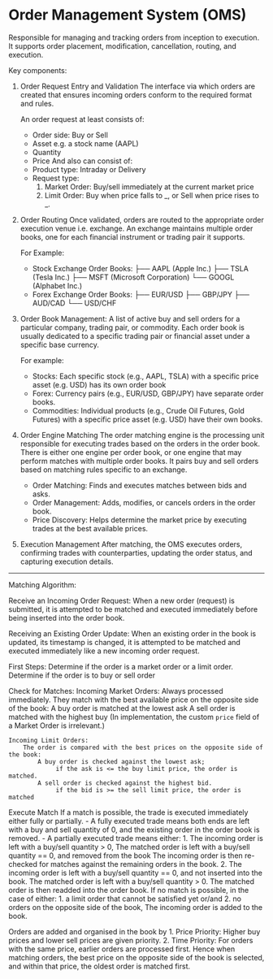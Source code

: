# Order Management System (OMS)
Responsible for managing and tracking orders from inception to execution.
It supports order placement, modification, cancellation, routing, and execution.

Key components:
1. Order Request Entry and Validation
    The interface via which orders are created that ensures incoming orders conform to the required format and rules.

    An order request at least consists of:
    - Order side: Buy or Sell
    - Asset e.g. a stock name (AAPL)
    - Quantity
    - Price
    And also can consist of:
    - Product type: Intraday or Delivery
    - Request type:
        1. Market Order: Buy/sell immediately at the current market price
        2. Limit Order: Buy when price falls to _, or Sell when price rises to _.


2. Order Routing
    Once validated, orders are routed to the appropriate order execution venue i.e. exchange.
    An exchange maintains multiple order books, one for each financial instrument or trading pair it supports.

    For Example:
    - Stock Exchange Order Books:
        ├── AAPL (Apple Inc.)
        ├── TSLA (Tesla Inc.)
        ├── MSFT (Microsoft Corporation)
        └── GOOGL (Alphabet Inc.)
    - Forex Exchange Order Books:
        ├── EUR/USD
        ├── GBP/JPY
        ├── AUD/CAD
        └── USD/CHF

3. Order Book Management:
    A list of active buy and sell orders for a particular company, trading pair, or commodity.
    Each order book is usually dedicated to a specific trading pair or financial asset under a specific base currency.

    For example:
    - Stocks: Each specific stock (e.g., AAPL, TSLA) with a specific price asset (e.g. USD) has its own order book
    - Forex: Currency pairs (e.g., EUR/USD, GBP/JPY) have separate order books.
    - Commodities: Individual products (e.g., Crude Oil Futures, Gold Futures) with a specific price asset (e.g. USD) have their own books.

4. Order Engine Matching
    The order matching engine is the processing unit responsible for executing trades based on the orders in the order book.
    There is either one engine per order book, or one engine that may perform matches with multiple order books.
    It pairs buy and sell orders based on  matching rules specific to an exchange.
    - Order Matching: Finds and executes matches between bids and asks.
    - Order Management: Adds, modifies, or cancels orders in the order book.
    - Price Discovery: Helps determine the market price by executing trades at the best available prices.

5. Execution Management
    After matching, the OMS executes orders, confirming trades with counterparties, updating the order status, and capturing execution details.

-----

Matching Algorithm:

Receive an Incoming Order Request:
    When a new order (request) is submitted, it is attempted to be  matched and
    executed immediately before being inserted into the order book.

Receiving an Existing Order Update:
    When an existing order in the book is updated, its timestamp is changed,
    it is attempted to be matched and executed immediately like a new incoming order request.

First Steps:
    Determine if the order is a market order or a limit order.
    Determine if the order is to buy or sell order

Check for Matches:
    Incoming Market Orders:
        Always processed immediately.
        They match with the best available price on the opposite side of the book:
            A buy order is matched at the lowest ask
            A sell order is matched with the highest buy
    (In implementation, the custom `price` field of a Market Order is irrelevant.)

    Incoming Limit Orders:
        The order is compared with the best prices on the opposite side of the book:
            A buy order is checked against the lowest ask;
                 if the ask is <= the buy limit price, the order is matched.
            A sell order is checked against the highest bid.
                 if the bid is >= the sell limit price, the order is matched

Execute Match
    If a match is possible, the trade is executed immediately either fully or partially.
        - A fully executed trade means both ends are left with a buy and sell quantity of 0, and the existing order in the order book is removed.
        - A partially executed trade means either:
            1. The incoming order is left with a buy/sell quantity > 0,
               The matched order is left with a buy/sell quantity == 0, and removed from the book
               The incoming order is then re-checked for matches against the remaining orders in the book.
            2. The incoming order is left with a buy/sell quantity == 0, and not inserted into the book.
               The matched order is left with a buy/sell quantity > 0.
               The matched order is then readded into the order book.
    If no match is possible, in the case of either:
        1. a limit order that cannot be satisfied yet
        or/and
        2. no orders on the opposite side of the book,
    The incoming order is added to the book.

Orders are added and organised in the book by
    1. Price Priority: Higher buy prices and lower sell prices are given priority.
    2. Time Priority: For orders with the same price, earlier orders are processed first.
    Hence when matching orders, the best price on the opposite side of the book is selected,
    and within that price, the oldest order is matched first.